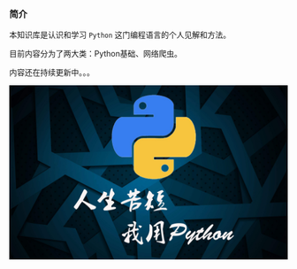 ### 简介

本知识库是认识和学习 `Python` 这门编程语言的个人见解和方法。

目前内容分为了两大类：Python基础、网络爬虫。

内容还在持续更新中。。。

![Python](image/Python.jpg)